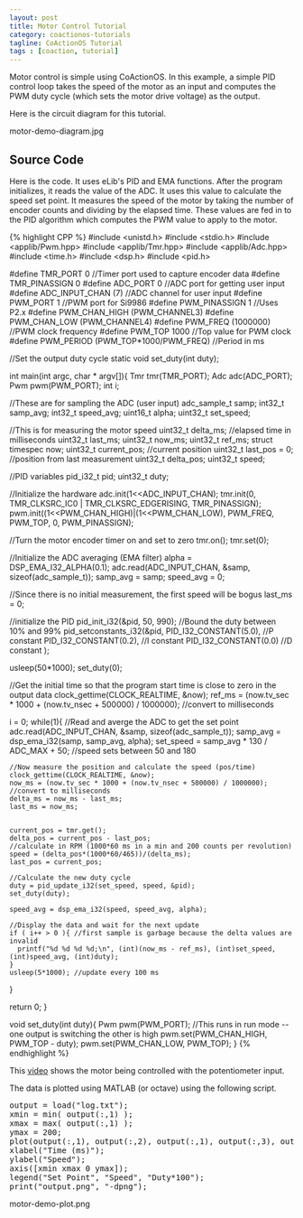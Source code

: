 ```yaml
---
layout: post
title: Motor Control Tutorial
category: coactionos-tutorials
tagline: CoActionOS Tutorial
tags : [coaction, tutorial]
---
```


Motor control is simple using CoActionOS. In this example, a simple PID control loop takes the speed of the motor as an input and computes the PWM duty cycle (which sets the motor drive voltage) as the output.

Here is the circuit diagram for this tutorial.

motor-demo-diagram.jpg

## Source Code

Here is the code. It uses eLib's PID and EMA functions. After the program initializes, it reads 
the value of the ADC. It uses this value to calculate the speed set point. It measures 
the speed of the motor by taking the number of encoder counts and dividing by the elapsed time. 
These values are fed in to the PID algorithm which computes the PWM value to apply to the motor.

{% highlight CPP %}
#include <unistd.h>
#include <stdio.h>
#include <applib/Pwm.hpp>
#include <applib/Tmr.hpp>
#include <applib/Adc.hpp>
#include <time.h>
#include <dsp.h>
#include <pid.h>
 
#define TMR_PORT 0 //Timer port used to capture encoder data
#define TMR_PINASSIGN 0
#define ADC_PORT 0 //ADC port for getting user input
#define ADC_INPUT_CHAN (7) //ADC channel for user input
#define PWM_PORT 1 //PWM port for Si9986
#define PWM_PINASSIGN 1 //Uses P2.x
#define PWM_CHAN_HIGH (PWM_CHANNEL3)
#define PWM_CHAN_LOW (PWM_CHANNEL4)
#define PWM_FREQ (1000000)  //PWM clock frequency
#define PWM_TOP 1000 //Top value for PWM clock
#define PWM_PERIOD (PWM_TOP*1000/PWM_FREQ) //Period in ms
 
//Set the output duty cycle
static void set_duty(int duty);
 
int main(int argc, char * argv[]){
  Tmr tmr(TMR_PORT);
  Adc adc(ADC_PORT);
  Pwm pwm(PWM_PORT);
  int i;
 
  //These are for sampling the ADC (user input)
  adc_sample_t samp;
  int32_t samp_avg;
  int32_t speed_avg;
  uint16_t alpha;
  uint32_t set_speed;
 
  //This is for measuring the motor speed
  uint32_t delta_ms; //elapsed time in milliseconds
  uint32_t last_ms;
  uint32_t now_ms;
  uint32_t ref_ms;
  struct timespec now;
  uint32_t current_pos; //current position
  uint32_t last_pos  = 0; //position from last measurement
  uint32_t delta_pos;
  uint32_t speed;
 
  //PID variables
  pid_i32_t pid;
  uint32_t duty;
 
  //Initialize the hardware
  adc.init(1<<ADC_INPUT_CHAN);
  tmr.init(0, TMR_CLKSRC_IC0 | TMR_CLKSRC_EDGERISING, TMR_PINASSIGN);
  pwm.init((1<<PWM_CHAN_HIGH)|(1<<PWM_CHAN_LOW), PWM_FREQ, PWM_TOP, 0, PWM_PINASSIGN);
 
  //Turn the motor encoder timer on and set to zero
  tmr.on();
  tmr.set(0);
 
  //Initialize the ADC averaging (EMA filter)
  alpha = DSP_EMA_I32_ALPHA(0.1);
  adc.read(ADC_INPUT_CHAN, &samp, sizeof(adc_sample_t));
  samp_avg = samp;
  speed_avg = 0;
 
  //Since there is no initial measurement, the first speed will be bogus
  last_ms = 0;
 
  //initialize the PID
  pid_init_i32(&pid, 50, 990); //Bound the duty between 10% and 99%
  pid_setconstants_i32(&pid,
      PID_I32_CONSTANT(5.0), //P constant
      PID_I32_CONSTANT(0.2), //I constant
      PID_I32_CONSTANT(0.0)  //D constant
  );
 
  usleep(50*1000);
  set_duty(0);
 
  //Get the initial time so that the program start time is close to zero in the output data
  clock_gettime(CLOCK_REALTIME, &now);
  ref_ms = (now.tv_sec * 1000 + (now.tv_nsec + 500000) / 1000000); //convert to milliseconds
 
  i = 0;
  while(1){
    //Read and averge the ADC to get the set point
    adc.read(ADC_INPUT_CHAN, &samp, sizeof(adc_sample_t));
    samp_avg = dsp_ema_i32(samp, samp_avg, alpha);
    set_speed = samp_avg * 130 / ADC_MAX + 50;  //speed sets between 50 and 180
 
    //Now measure the position and calculate the speed (pos/time)
    clock_gettime(CLOCK_REALTIME, &now);
    now_ms = (now.tv_sec * 1000 + (now.tv_nsec + 500000) / 1000000); //convert to milliseconds
    delta_ms = now_ms - last_ms;
    last_ms = now_ms;
 
 
    current_pos = tmr.get();
    delta_pos = current_pos - last_pos;
    //calculate in RPM (1000*60 ms in a min and 200 counts per revolution)
    speed = (delta_pos*(1000*60/465))/(delta_ms);
    last_pos = current_pos;
 
    //Calculate the new duty cycle
    duty = pid_update_i32(set_speed, speed, &pid);
    set_duty(duty);
 
    speed_avg = dsp_ema_i32(speed, speed_avg, alpha);
 
    //Display the data and wait for the next update
    if ( i++ > 0 ){ //first sample is garbage because the delta values are invalid
      printf("%d %d %d %d;\n", (int)(now_ms - ref_ms), (int)set_speed, (int)speed_avg, (int)duty);
    }
    usleep(5*1000); //update every 100 ms
  }
 
  return 0;
}
 
 
void set_duty(int duty){
  Pwm pwm(PWM_PORT);
  //This runs in run mode -- one output is switching the other is high
  pwm.set(PWM_CHAN_HIGH,  PWM_TOP - duty);
  pwm.set(PWM_CHAN_LOW, PWM_TOP);
}
{% endhighlight %}

This [video](http://www.youtube.com/watch?feature=player_embedded&v=V6nnVzJFD_Q) shows the motor being controlled with the potentiometer input.

The data is plotted using MATLAB (or octave) using the following script.

<pre>
output = load("log.txt");
xmin = min( output(:,1) );
xmax = max( output(:,1) );
ymax = 200;
plot(output(:,1), output(:,2), output(:,1), output(:,3), output(:,1), output(:,4)/10 );
xlabel("Time (ms)");
ylabel("Speed");
axis([xmin xmax 0 ymax]);
legend("Set Point", "Speed", "Duty*100");
print("output.png", "-dpng");
</pre>

motor-demo-plot.png